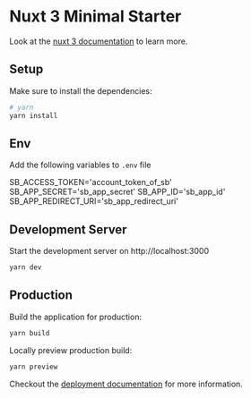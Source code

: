 # Nuxt 3 Minimal Starter

Look at the [nuxt 3 documentation](https://v3.nuxtjs.org) to learn more.

## Setup

Make sure to install the dependencies:

```bash
# yarn
yarn install
```

## Env

Add the following variables to `.env` file

SB_ACCESS_TOKEN='account_token_of_sb'
SB_APP_SECRET='sb_app_secret'
SB_APP_ID='sb_app_id'
SB_APP_REDIRECT_URI='sb_app_redirect_uri'


## Development Server

Start the development server on http://localhost:3000

```bash
yarn dev
```

## Production

Build the application for production:

```bash
yarn build
```

Locally preview production build:

```bash
yarn preview
```

Checkout the [deployment documentation](https://v3.nuxtjs.org/guide/deploy/presets) for more information.
